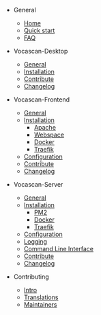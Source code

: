 <!-- markdownlint-disable MD041 -->

- General

  - [Home](home.md)
  - [Quick start](general/quickstart.md)
  - [FAQ](general/faq.md)

- Vocascan-Desktop

  - [General](vocascan-desktop/README.md)
  - [Installation](vocascan-desktop/installation.md)
  - [Contribute](vocascan-desktop/contribute.md)
  - [Changelog](vocascan-desktop/changelog.md)

- Vocascan-Frontend

  - [General](vocascan-frontend/README.md)
  - [Installation](vocascan-frontend/installation/installation.md)
    - [Apache](vocascan-frontend/installation/apache.md)
    - [Webspace](vocascan-frontend/installation/webspace.md)
    - [Docker](vocascan-frontend/installation/docker.md)
    - [Traefik](vocascan-frontend/installation/traefik.md)
  - [Configuration](vocascan-frontend/configuration.md)
  - [Contribute](vocascan-frontend/contribute.md)
  - [Changelog](vocascan-frontend/changelog.md)

- Vocascan-Server

  - [General](vocascan-server/README.md)
  - [Installation](vocascan-server/installation/installation.md)
    - [PM2](vocascan-server/installation/pm2.md)
    - [Docker](vocascan-server/installation/docker.md)
    - [Traefik](vocascan-server/installation/traefik.md)
  - [Configuration](vocascan-server/configuration.md)
  - [Logging](vocascan-server/logging.md)
  - [Command Line Interface](vocascan-server/cli.md)
  - [Contribute](vocascan-server/contribute.md)
  - [Changelog](vocascan-server/changelog.md)

- Contributing

  - [Intro](contributing/intro.md)
  - [Translations](contributing/translations.md)
  - [Maintainers](contributing/maintainers.md)
